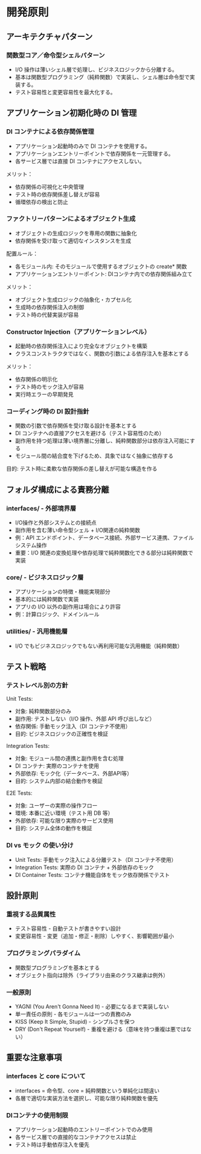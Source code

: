 # 開発原則

## アーキテクチャパターン

### 関数型コア／命令型シェルパターン

- I/O 操作は薄いシェル層で処理し、ビジネスロジックから分離する。
- 基本は関数型プログラミング（純粋関数）で実装し、シェル層は命令型で実装する。
- テスト容易性と変更容易性を最大化する。

## アプリケーション初期化時の DI 管理

### DI コンテナによる依存関係管理

- アプリケーション起動時のみで DI コンテナを使用する。
- アプリケーションエントリーポイントで依存関係を一元管理する。
- 各サービス層では直接 DI コンテナにアクセスしない。

メリット：

- 依存関係の可視化と中央管理
- テスト時の依存関係差し替えが容易
- 循環依存の検出と防止

### ファクトリーパターンによるオブジェクト生成

- オブジェクトの生成ロジックを専用の関数に抽象化
- 依存関係を受け取って適切なインスタンスを生成

配置ルール：

- 各モジュール内: そのモジュールで使用するオブジェクトの create* 関数
- アプリケーションエントリーポイント: DIコンテナ内での依存関係組み立て

メリット：

- オブジェクト生成ロジックの抽象化・カプセル化
- 生成時の依存関係注入の制御
- テスト時の代替実装が容易

### Constructor Injection（アプリケーションレベル）

- 起動時の依存関係注入により完全なオブジェクトを構築
- クラスコンストラクタではなく、関数の引数による依存注入を基本とする

メリット：

- 依存関係の明示化
- テスト時のモック注入が容易
- 実行時エラーの早期発見

### コーディング時の DI 設計指針

- 関数の引数で依存関係を受け取る設計を基本とする
- DI コンテナへの直接アクセスを避ける（テスト容易性のため）
- 副作用を持つ処理は薄い境界層に分離し、純粋関数部分は依存注入可能にする
- モジュール間の結合度を下げるため、具象ではなく抽象に依存する

目的: テスト時に柔軟な依存関係の差し替えが可能な構造を作る

## フォルダ構成による責務分離

### interfaces/ - 外部境界層

- I/O操作と外部システムとの接続点
- 副作用を含む薄い命令型シェル + I/O関連の純粋関数
- 例：API エンドポイント、データベース接続、外部サービス連携、ファイルシステム操作
- 重要：I/O 関連の変換処理や依存処理で純粋関数化できる部分は純粋関数で実装

### core/ - ビジネスロジック層

- アプリケーションの特徴・機能実現部分
- 基本的には純粋関数で実装
- アプリの I/O 以外の副作用は場合により許容
- 例：計算ロジック、ドメインルール

### utilities/ - 汎用機能層

- I/O でもビジネスロジックでもない再利用可能な汎用機能（純粋関数）

## テスト戦略

### テストレベル別の方針

Unit Tests:

- 対象: 純粋関数部分のみ
- 副作用: テストしない（I/O 操作、外部 API 呼び出しなど）
- 依存関係: 手動モック注入（DI コンテナ不使用）
- 目的: ビジネスロジックの正確性を検証

Integration Tests:

- 対象: モジュール間の連携と副作用を含む処理
- DI コンテナ: 実際のコンテナを使用
- 外部依存: モック化（データベース、外部API等）
- 目的: システム内部の結合動作を検証

E2E Tests:

- 対象: ユーザーの実際の操作フロー
- 環境: 本番に近い環境（テスト用 DB 等）
- 外部依存: 可能な限り実際のサービス使用
- 目的: システム全体の動作を検証

### DI vs モック の使い分け

- Unit Tests: 手動モック注入による分離テスト（DI コンテナ不使用）
- Integration Tests: 実際の DI コンテナ + 外部依存のモック
- DI Container Tests: コンテナ機能自体をモック依存関係でテスト

## 設計原則

### 重視する品質属性

- テスト容易性 - 自動テストが書きやすい設計
- 変更容易性 - 変更（追加・修正・削除）しやすく、影響範囲が最小

### プログラミングパラダイム

- 関数型プログラミングを基本とする
- オブジェクト指向は除外（ライブラリ由来のクラス継承は例外）

### 一般原則

- YAGNI (You Aren't Gonna Need It) - 必要になるまで実装しない
- 単一責任の原則 - 各モジュールは一つの責務のみ
- KISS (Keep It Simple, Stupid) - シンプルさを保つ
- DRY (Don't Repeat Yourself) - 重複を避ける（意味を持つ重複は悪ではない）

## 重要な注意事項

### interfaces と core について

- interfaces = 命令型、core = 純粋関数という単純化は間違い
- 各層で適切な実装方法を選択し、可能な限り純粋関数を優先

### DIコンテナの使用制限

- アプリケーション起動時のエントリーポイントでのみ使用
- 各サービス層での直接的なコンテナアクセスは禁止
- テスト時は手動依存注入を優先
